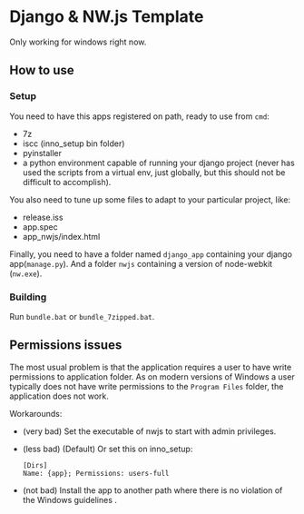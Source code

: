 # Django & NW.js Template

Only working for windows right now.



## How to use

### Setup

You need to have this apps registered on path, ready to use from `cmd`:

- 7z
- iscc (inno_setup bin folder)
- pyinstaller
- a python environment capable of running your django project (never has used the scripts from a virtual env, just globally, but this should not be difficult to accomplish).

You also need to tune up some files to adapt to your particular project, like:

- release.iss
- app.spec
- app_nwjs/index.html

Finally, you need to have a folder named `django_app` containing your django app(`manage.py`). And a folder `nwjs` containing a version of node-webkit (`nw.exe`).

### Building

Run `bundle.bat` or `bundle_7zipped.bat`.

## Permissions issues

The most usual problem is that the application requires a user to have write permissions to application folder. As on modern versions of Windows a user typically does not have write permissions to the `Program Files` folder, the application does not work.

Workarounds:

- (very bad) Set the executable of nwjs to start with admin privileges.

- (less bad) (Default) Or set this on inno_setup:

  ```
  [Dirs]
  Name: {app}; Permissions: users-full
  ```

- (not bad) Install the app to another path where there is no violation of the Windows guidelines .

